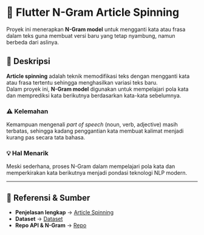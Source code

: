 # 🔄 Flutter N-Gram Article Spinning

Proyek ini menerapkan **N-Gram model** untuk mengganti kata atau frasa dalam teks guna membuat versi baru yang tetap nyambung, namun berbeda dari aslinya.

## 📌 Deskripsi

**Article spinning** adalah teknik memodifikasi teks dengan mengganti kata atau frasa tertentu sehingga menghasilkan variasi teks baru.  
Dalam proyek ini, **N-Gram model** digunakan untuk mempelajari pola kata dan memprediksi kata berikutnya berdasarkan kata-kata sebelumnya.

### ⚠️ Kelemahan

Kemampuan mengenali _part of speech_ (noun, verb, adjective) masih terbatas, sehingga kadang penggantian kata membuat kalimat menjadi kurang pas secara tata bahasa.

### 💡 Hal Menarik

Meski sederhana, proses N-Gram dalam mempelajari pola kata dan memperkirakan kata berikutnya menjadi pondasi teknologi NLP modern.

---

## 📄 Referensi & Sumber

- **Penjelasan lengkap** → [Article Spinning](https://medium.com/@fahmiabdulaziz44/article-spinning-a6ade23ca0e0)
- **Dataset** → [Dataset](https://raw.githubusercontent.com/fahmi54321/article_spinne_api/refs/heads/main/bbc_text_cls.csv)
- **Repo API & N-Gram** → [Repo](https://github.com/fahmi54321/article_spinne_api.git)
